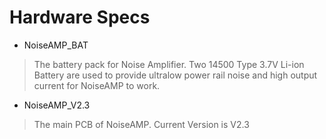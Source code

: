 # Hardware Specs

- NoiseAMP_BAT
> The battery pack for Noise Amplifier. Two 14500 Type 3.7V Li-ion Battery are used to provide ultralow power rail noise and high output current for NoiseAMP to work.

- NoiseAMP_V2.3
> The main PCB of NoiseAMP. Current Version is V2.3